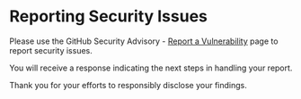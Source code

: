 # Reporting Security Issues

Please use the GitHub Security Advisory - [Report a Vulnerability][report] page to report security issues.

You will receive a response indicating the next steps in handling your report.

Thank you for your efforts to responsibly disclose your findings.

[report]: https://github.com/safakgur/snowflakes/security/advisories/new
